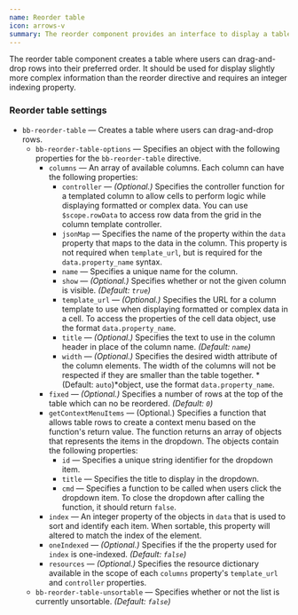 ```yaml
---
name: Reorder table
icon: arrows-v
summary: The reorder component provides an interface to display a table where users can drag-and-drop rows into their preferred order. With additional design functionality
---
```


The reorder table component creates a table where users can drag-and-drop rows into their preferred order. It should be used for display slightly more complex information
than the reorder directive and requires an integer indexing property.

### Reorder table settings ###
- `bb-reorder-table` &mdash; Creates a table where users can drag-and-drop rows.
    - `bb-reorder-table-options` &mdash; Specifies an object with the following properties for the `bb-reorder-table` directive.
        - `columns` &mdash; An array of available columns. Each column can have the following properties:
            - `controller` &mdash; *(Optional.)* Specifies the controller function for a templated column to allow cells to perform logic while displaying formatted or complex data. You can use `$scope.rowData` to access row data from the grid in the column template controller.
            - `jsonMap` &mdash; Specifies the name of the property within the `data` property that maps to the data in the column. This property is not required when `template_url`, but is required for the `data.property_name` syntax.
            - `name` &mdash; Specifies a unique name for the column.
            - `show` &mdash; *(Optional.)* Specifies whether or not the given column is visible. *(Default: `true`)*
            - `template_url` &mdash; *(Optional.)* Specifies the URL for a column template to use when displaying formatted or complex data in a cell. To access the properties of the cell data object, use the format `data.property_name`. 
            - `title` &mdash; *(Optional.)* Specifies the text to use in the column header in place of the column name. *(Default: `name`)*
            - `width` &mdash; *(Optional.)* Specifies the desired width attribute of the column elements. The width of the columns will not be respected if they are smaller than the table together. *(Default: `auto`)*object, use the format `data.property_name`.
        - `fixed` &mdash; *(Optional.)* Specifies a number of rows at the top of the table which can no be reordered. *(Default: `0`)*
        - `getContextMenuItems` &mdash; (Optional.) Specifies a function that allows table rows to create a context menu based on the function's return value. The function returns an array of objects that represents the items in the dropdown. The objects contain the following properties:
            - `id` &mdash; Specifies a unique string identifier for the dropdown item.
            - `title` &mdash; Specifies the title to display in the dropdown.
            - `cmd` &mdash; Specifies a function to be called when users click the dropdown item. To close the dropdown after calling the function, it should return `false`.
        - `index` &mdash; An integer property of the objects in `data` that is used to sort and identify each item. When sortable, this property will altered to match the index of the element.
        - `oneIndexed` &mdash; *(Optional.)* Specifies if the the property used for `index` is one-indexed. *(Default: `false`)*
        - `resources` &mdash; *(Optional.)* Specifies the resource dictionary available in the scope of each `columns` property's `template_url` and `controller` properties.
    - `bb-reorder-table-unsortable` &mdash; Specifies whether or not the list is currently unsortable. *(Default: `false`)*
